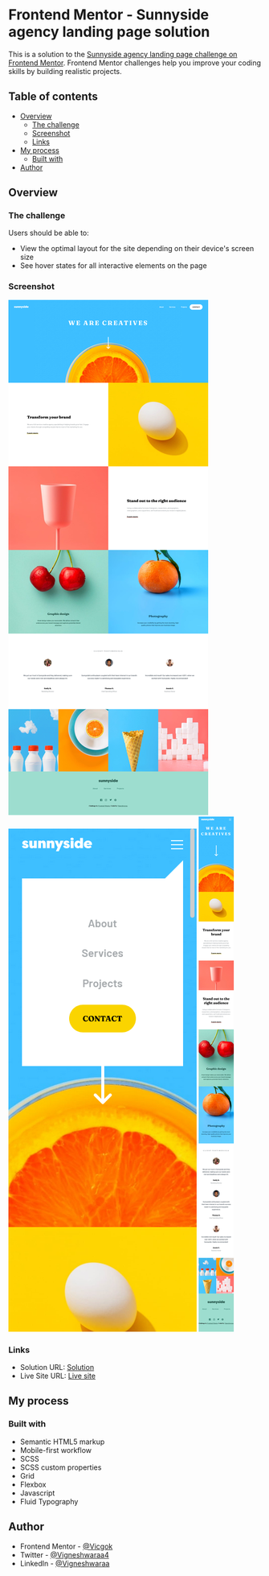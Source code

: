 # Frontend Mentor - Sunnyside agency landing page solution

This is a solution to the [Sunnyside agency landing page challenge on Frontend Mentor](https://www.frontendmentor.io/challenges/sunnyside-agency-landing-page-7yVs3B6ef). Frontend Mentor challenges help you improve your coding skills by building realistic projects.

## Table of contents

- [Overview](#overview)
  - [The challenge](#the-challenge)
  - [Screenshot](#screenshot)
  - [Links](#links)
- [My process](#my-process)
  - [Built with](#built-with)
- [Author](#author)

## Overview

### The challenge

Users should be able to:

- View the optimal layout for the site depending on their device's screen size
- See hover states for all interactive elements on the page

### Screenshot

![Solution Screenshot](/images/desktop.png)
![Solution Screenshot](/images/mobileActive.png)
![Solution Screenshot](/images/mobile.png)

### Links

- Solution URL: [Solution](https://www.frontendmentor.io/solutions/sunnyside-agency-landing-page-made-using-scss-DSvHKuvc7)
- Live Site URL: [Live site](https://vicgok.github.io/Sunnyside_agency_landing_page/base.html)

## My process

### Built with

- Semantic HTML5 markup
- Mobile-first workflow
- SCSS
- SCSS custom properties
- Grid
- Flexbox
- Javascript
- Fluid Typography

## Author

- Frontend Mentor - [@Vicgok](https://www.frontendmentor.io/profile/Vicgok)
- Twitter - [@Vigneshwaraa4](https://twitter.com/Vigneshwaraa4)
- LinkedIn - [@Vigneshwaraa](https://www.linkedin.com/in/vigneshwaraa1217/)
